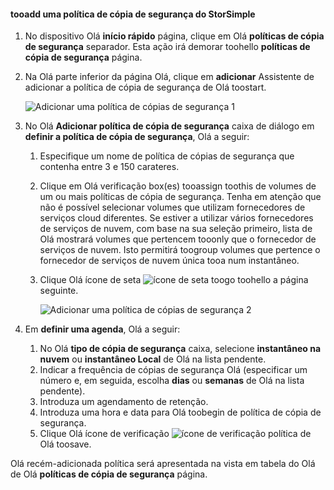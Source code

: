 <!--author=v-sharos last changed: 11/06/15-->

#### <a name="tooadd-a-storsimple-backup-policy"></a>tooadd uma política de cópia de segurança do StorSimple
1. No dispositivo Olá **início rápido** página, clique em Olá **políticas de cópia de segurança** separador. Esta ação irá demorar toohello **políticas de cópia de segurança** página.
2. Na Olá parte inferior da página Olá, clique em **adicionar** Assistente de adicionar a política de cópia de segurança de Olá toostart.
   
    ![Adicionar uma política de cópias de segurança 1](./media/storsimple-add-backup-policy-u2/AddBackupPolicy1.png)
3. No Olá **Adicionar política de cópia de segurança** caixa de diálogo em **definir a política de cópia de segurança**, Olá a seguir:
   
   1. Especifique um nome de política de cópias de segurança que contenha entre 3 e 150 carateres.
   2. Clique em Olá verificação box(es) tooassign toothis de volumes de um ou mais políticas de cópia de segurança. Tenha em atenção que não é possível selecionar volumes que utilizam fornecedores de serviços cloud diferentes. Se estiver a utilizar vários fornecedores de serviços de nuvem, com base na sua seleção primeiro, lista de Olá mostrará volumes que pertencem tooonly que o fornecedor de serviços de nuvem. Isto permitirá toogroup volumes que pertence o fornecedor de serviços de nuvem única tooa num instantâneo.
   3. Clique Olá ícone de seta ![ícone de seta](./media/storsimple-add-backup-policy-u2/HCS_ArrowIcon-include.png) toogo toohello a página seguinte.
      
      ![Adicionar uma política de cópias de segurança 2](./media/storsimple-add-backup-policy-u2/AddBackupPolicy2.png)
4. Em **definir uma agenda**, Olá a seguir:
   
   1. No Olá **tipo de cópia de segurança** caixa, selecione **instantâneo na nuvem** ou **instantâneo Local** de Olá na lista pendente.
   2. Indicar a frequência de cópias de segurança Olá (especificar um número e, em seguida, escolha **dias** ou **semanas** de Olá na lista pendente).
   3. Introduza um agendamento de retenção.
   4. Introduza uma hora e data para Olá toobegin de política de cópia de segurança.  
   5. Clique Olá ícone de verificação ![ícone de verificação](./media/storsimple-add-backup-policy-u2/HCS_CheckIcon-include.png) política de Olá toosave.

Olá recém-adicionada política será apresentada na vista em tabela do Olá de Olá **políticas de cópia de segurança** página.

